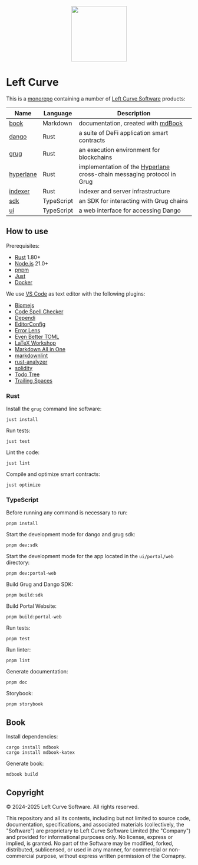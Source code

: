 <div align="center">
  <img src="book/left-curve.svg" width="150" styles="">
</div>

# Left Curve

This is a [monorepo](https://en.wikipedia.org/wiki/Monorepo) containing a number of [Left Curve Software](https://x.com/leftCurveSoft) products:

| Name                      | Language   | Description                                                                                      |
| ------------------------- | ---------- | ------------------------------------------------------------------------------------------------ |
| [book](./book/)           | Markdown   | documentation, created with [mdBook](https://rust-lang.github.io/mdBook/)                        |
| [dango](./dango/)         | Rust       | a suite of DeFi application smart contracts                                                      |
| [grug](./grug/)           | Rust       | an execution environment for blockchains                                                         |
| [hyperlane](./hyperlane/) | Rust       | implementation of the [Hyperlane](https://hyperlane.xyz/) cross-chain messaging protocol in Grug |
| [indexer](./indexer/)     | Rust       | indexer and server infrastructure                                                                |
| [sdk](./sdk/)             | TypeScript | an SDK for interacting with Grug chains                                                          |
| [ui](./ui/)               | TypeScript | a web interface for accessing Dango                                                              |

## How to use

Prerequisites:

- [Rust](https://rustup.rs/) 1.80+
- [Node.js](https://nodejs.org/en/download/) 21.0+
- [pnpm](https://pnpm.io/)
- [Just](https://just.systems/man/en/)
- [Docker](https://docs.docker.com/engine/install/)

We use [VS Code](https://code.visualstudio.com/) as text editor with the following plugins:

- [Biomejs](https://marketplace.visualstudio.com/items?itemName=biomejs.biome)
- [Code Spell Checker](https://marketplace.visualstudio.com/items?itemName=streetsidesoftware.code-spell-checker)
- [Dependi](https://marketplace.visualstudio.com/items?itemName=fill-labs.dependi)
- [EditorConfig](https://marketplace.visualstudio.com/items?itemName=EditorConfig.EditorConfig)
- [Error Lens](https://marketplace.visualstudio.com/items?itemName=usernamehw.errorlens)
- [Even Better TOML](https://marketplace.visualstudio.com/items?itemName=tamasfe.even-better-toml)
- [LaTeX Workshop](https://marketplace.visualstudio.com/items?itemName=James-Yu.latex-workshop)
- [Markdown All in One](https://marketplace.visualstudio.com/items?itemName=yzhang.markdown-all-in-one)
- [markdownlint](https://marketplace.visualstudio.com/items?itemName=DavidAnson.vscode-markdownlint)
- [rust-analyzer](https://marketplace.visualstudio.com/items?itemName=rust-lang.rust-analyzer)
- [solidity](https://marketplace.visualstudio.com/items?itemName=JuanBlanco.solidity)
- [Todo Tree](https://marketplace.visualstudio.com/items?itemName=Gruntfuggly.todo-tree)
- [Trailing Spaces](https://marketplace.visualstudio.com/items?itemName=shardulm94.trailing-spaces)

### Rust

Install the `grug` command line software:

```shell
just install
```

Run tests:

```shell
just test
```

Lint the code:

```shell
just lint
```

Compile and optimize smart contracts:

```shell
just optimize
```

### TypeScript

Before running any command is necessary to run:

```shell
pnpm install
```

Start the development mode for dango and grug sdk:

```shell
pnpm dev:sdk
```

Start the development mode for the app located in the `ui/portal/web` directory:

```shell
pnpm dev:portal-web
```

Build Grug and Dango SDK:

```shell
pnpm build:sdk
```

Build Portal Website:

```shell
pnpm build:portal-web
```

Run tests:

```shell
pnpm test
```

Run linter:

```shell
pnpm lint
```

Generate documentation:

```shell
pnpm doc
```

Storybook:

```shell
pnpm storybook
```

## Book

Install dependencies:

```shell
cargo install mdbook
cargo install mdbook-katex
```

Generate book:

```shell
mdbook build
```

## Copyright

© 2024-2025 Left Curve Software. All rights reserved.

This repository and all its contents, including but not limited to source code, documentation, specifications, and associated materials (collectively, the "Software") are proprietary to Left Curve Software Limited (the "Company") and provided for informational purposes only. No license, express or implied, is granted. No part of the Software may be modified, forked, distributed, sublicensed, or used in any manner, for commercial or non-commercial purpose, without express written permission of the Comapny.
